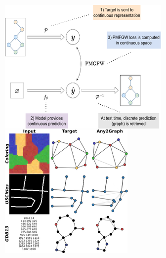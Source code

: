 <p float="left">
  <img src="/fig/Any2Graph_Pipeline.png" height="400" />
  <img src="/fig/AllRows_Any2GraphOnly.png" height="400" /> 
</p>
